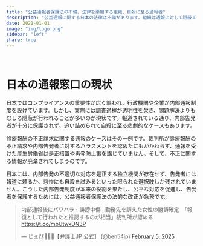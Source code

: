 ```yaml
---
title: "公益通報者保護法の不備、法律を悪用する組織、自殺に至る通報者"
description: "公益通報に関する日本の法律は不備があります。組織は通報に対して隠蔽工作を行い、その後の嫌がらせにより通報者は自殺に至ります。"
date: 2021-01-01
image: "img/logo.png"
sidebar: "left"
share: true
---
```


<div class="share-button">
    <a href="https://minnanosaiban.github.io/inpeikousaku/"
       target="_blank" class="bdg-dark" style="color: #FFFFFF;">X-Twitterでシェア</a>
</div>

# 日本の通報窓口の現状

日本ではコンプライアンスの重要性が広く謳われ、行政機関や企業が内部通報制度を設けています。しかし、実際には調査過程が透明性を欠き、問題解決よりもむしろ隠蔽が行われることが多いのが現状です。報道されている通り、内部告発者が十分に保護されず、追い詰められて自殺に至る悲劇的なケースもあります。

診療報酬の不正請求に関する通報のケースはその一例です。裁判所が診療報酬の不正請求や内部告発者に対するハラスメントを認めたにもかかわらず、通報を受けた厚生労働省は是正措置や再発防止策を講じていません。そして、不正に関する情報が廃棄されてしまうのです。

日本には、内部告発の不適切な対応を是正する独立機関が存在せず、告発者には報道に頼るか、悲惨にも自殺を試みるといった限られた選択肢しか残されていません。こうした内部告発制度が本来の役割を果たし、公平な対応を促進し、告発者を保護するためには、公益通報者保護法の法的な改正が急務です。

<div class="tweet-container">
<blockquote class="twitter-tweet"><p lang="ja" dir="ltr">内部通報後にパワハラ・誹謗中傷…勤務先を訴えた女性の勝訴確定　「報復として行われたと推認するのが相当」裁判所が認める<a href="https://t.co/mbUtwxDN3P">https://t.co/mbUtwxDN3P</a></p>&mdash; じぇぴ👩🏻‍💻【弁護士JP 公式】 (@ben54jp) <a href="https://twitter.com/ben54jp/status/1887039707155923448?ref_src=twsrc%5Etfw">February 5, 2025</a></blockquote> <script async src="https://platform.twitter.com/widgets.js" charset="utf-8"></script>
</div>


